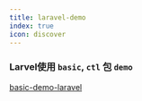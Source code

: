 ```yaml
---
title: laravel-demo
index: true
icon: discover
---
```


### Larvel使用 `basic`, `ctl` 包 `demo`

[basic-demo-laravel](https://github.com/rice-code/basic-demo-laravel)
